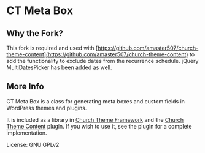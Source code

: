 CT Meta Box
===========

Why the Fork?
-------------

This fork is required and used with [https://github.com/amaster507/church-theme-content](https://github.com/amaster507/church-theme-content) to add the functionality to exclude dates from the recurrence schedule. jQuery MultiDatesPicker has been added as well.

More Info
---------

CT Meta Box is a class for generating meta boxes and custom fields in WordPress themes and plugins.

It is included as a library in [Church Theme Framework](https://github.com/churchthemes/church-theme-framework) and the [Church Theme Content](https://github.com/churchthemes/church-theme-content) plugin.
If you wish to use it, see the plugin for a complete implementation.

License: GNU GPLv2
